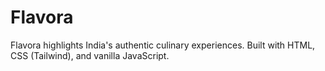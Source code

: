 # Flavora
Flavora highlights India's authentic culinary experiences. Built with HTML, CSS (Tailwind), and vanilla JavaScript.
